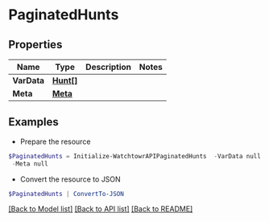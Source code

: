 # PaginatedHunts
## Properties

Name | Type | Description | Notes
------------ | ------------- | ------------- | -------------
**VarData** | [**Hunt[]**](Hunt.md) |  | 
**Meta** | [**Meta**](Meta.md) |  | 

## Examples

- Prepare the resource
```powershell
$PaginatedHunts = Initialize-WatchtowrAPIPaginatedHunts  -VarData null `
 -Meta null
```

- Convert the resource to JSON
```powershell
$PaginatedHunts | ConvertTo-JSON
```

[[Back to Model list]](../README.md#documentation-for-models) [[Back to API list]](../README.md#documentation-for-api-endpoints) [[Back to README]](../README.md)

